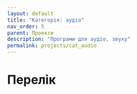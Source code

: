 ```yaml
---
layout: default
title: "Категорія: аудіо"
nav_order: 5
parent: Проекти
description: "Програми для аудіо, звуку"
permalink: projects/cat_audio
---
```


# Перелік
